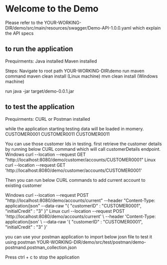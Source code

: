 # Welcome to the Demo 

Please refer to the YOUR-WORKING-DIR/demo/src/main/resources/swagger/Demo-API-1.0.0.yaml which explain the API specs



## to run the application

Prequirments:
Java installed
Maven installed 

Steps:
Navigate to root path YOUR-WORKING-DIR\demo
run maven command
    maven clean install (Linux machine)
    mvn clean install (Windows machine)

run java -jar target/demo-0.0.1.jar

## to test the application

Prequirments:
CURL or Postman installed

while the application starting testing data will be loaded in momery.
CUSTOMER0001
CUSTOMER0011
CUSTOMER0011

You can use those customer Ids in testing. 
first retrieve the customer details by running below CURL command which will call customerDetails endpoint.
Windows
curl --location --request GET "http://localhost:8080/demo/customer/accounts/CUSTOMER0001"
Linux
curl --location --request GET 'http://localhost:8080/demo/customer/accounts/CUSTOMER0001'

Then you can run below CURL commands to add current account to existing customer

Windows
curl --location --request POST "http://localhost:8080/demo/accounts/current" --header "Content-Type: application/json" --data-raw "{ \"customerID\" : \"CUSTOMER0001\", \"initialCredit\" : \"3\" }"
Linux
curl --location --request POST 'http://localhost:8080/demo/accounts/current' \ --header 'Content-Type: application/json' \ --data-raw '{ "customerID" : "CUSTOMER0001", "initialCredit" : "3" }'


you can use your postman application to import below josn file to test it using postman
YOUR-WORKING-DIR/demo/src/test/postman/demo-postmand.postman_collection.json


Press ctrl + c to stop the application 

